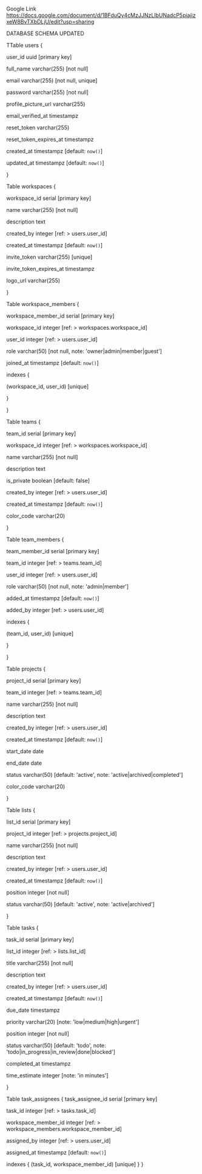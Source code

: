 Google Link
https://docs.google.com/document/d/1BFduQy4cMzJJNzLIbUNadcP5piajizxeW8BvTXbDLjU/edit?usp=sharing

DATABASE SCHEMA UPDATED

TTable users {

user_id uuid [primary key]

full_name varchar(255) [not null]

email varchar(255) [not null, unique]

password varchar(255) [not null]

profile_picture_url varchar(255)

email_verified_at timestampz

reset_token varchar(255)

reset_token_expires_at timestampz

created_at timestampz [default: `now()`]

updated_at timestampz [default: `now()`]

}

Table workspaces {

workspace_id serial [primary key]

name varchar(255) [not null]

description text

created_by integer [ref: > users.user_id]

created_at timestampz [default: `now()`]

invite_token varchar(255) [unique]

invite_token_expires_at timestampz

logo_url varchar(255)

}

Table workspace_members {

workspace_member_id serial [primary key]

workspace_id integer [ref: > workspaces.workspace_id]

user_id integer [ref: > users.user_id]

role varchar(50) [not null, note: 'owner|admin|member|guest']

joined_at timestampz [default: `now()`]

indexes {

(workspace_id, user_id) [unique]

}

}

Table teams {

team_id serial [primary key]

workspace_id integer [ref: > workspaces.workspace_id]

name varchar(255) [not null]

description text

is_private boolean [default: false]

created_by integer [ref: > users.user_id]

created_at timestampz [default: `now()`]

color_code varchar(20)

}

Table team_members {

team_member_id serial [primary key]

team_id integer [ref: > teams.team_id]

user_id integer [ref: > users.user_id]

role varchar(50) [not null, note: 'admin|member']

added_at timestampz [default: `now()`]

added_by integer [ref: > users.user_id]

indexes {

(team_id, user_id) [unique]

}

}

Table projects {

project_id serial [primary key]

team_id integer [ref: > teams.team_id]

name varchar(255) [not null]

description text

created_by integer [ref: > users.user_id]

created_at timestampz [default: `now()`]

start_date date

end_date date

status varchar(50) [default: 'active', note: 'active|archived|completed']

color_code varchar(20)

}

Table lists {

list_id serial [primary key]

project_id integer [ref: > projects.project_id]

name varchar(255) [not null]

description text

created_by integer [ref: > users.user_id]

created_at timestampz [default: `now()`]

position integer [not null]

status varchar(50) [default: 'active', note: 'active|archived']

}

Table tasks {

task_id serial [primary key]

list_id integer [ref: > lists.list_id]

title varchar(255) [not null]

description text

created_by integer [ref: > users.user_id]

created_at timestampz [default: `now()`]

due_date timestampz

priority varchar(20) [note: 'low|medium|high|urgent']

position integer [not null]

status varchar(50) [default: 'todo', note: 'todo|in_progress|in_review|done|blocked']

completed_at timestampz

time_estimate integer [note: 'in minutes']

}

Table task_assignees {
task_assignee_id serial [primary key]

task_id integer [ref: > tasks.task_id]

workspace_member_id integer [ref: > workspace_members.workspace_member_id]

assigned_by integer [ref: > users.user_id]

assigned_at timestampz [default: `now()`]

indexes {
(task_id, workspace_member_id) [unique]
}
}
